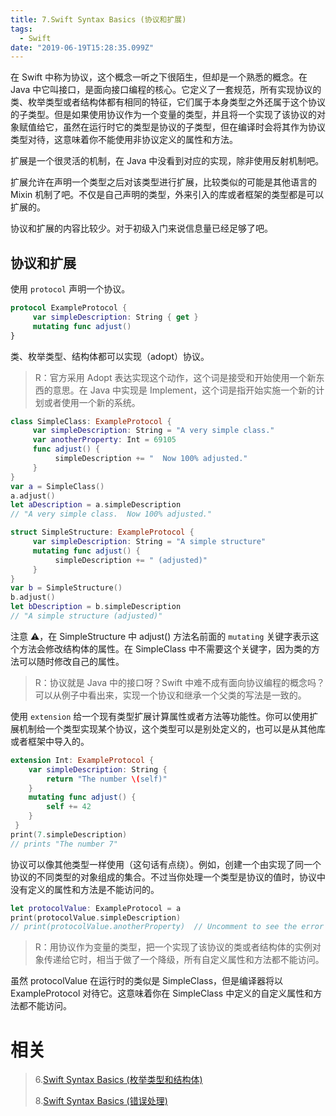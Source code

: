 ```yaml
---
title: 7.Swift Syntax Basics (协议和扩展)
tags:
  - Swift
date: "2019-06-19T15:28:35.099Z"
---
```


在 Swift 中称为协议，这个概念一听之下很陌生，但却是一个熟悉的概念。在 Java 中它叫接口，是面向接口编程的核心。它定义了一套规范，所有实现协议的类、枚举类型或者结构体都有相同的特征，它们属于本身类型之外还属于这个协议的子类型。但是如果使用协议作为一个变量的类型，并且将一个实现了该协议的对象赋值给它，虽然在运行时它的类型是协议的子类型，但在编译时会将其作为协议类型对待，这意味着你不能使用非协议定义的属性和方法。

扩展是一个很灵活的机制，在 Java 中没看到对应的实现，除非使用反射机制吧。

扩展允许在声明一个类型之后对该类型进行扩展，比较类似的可能是其他语言的 Mixin 机制了吧。不仅是自己声明的类型，外来引入的库或者框架的类型都是可以扩展的。

<!-- more -->

协议和扩展的内容比较少。对于初级入门来说信息量已经足够了吧。

## 协议和扩展

使用 `protocol` 声明一个协议。

```swift
protocol ExampleProtocol {
     var simpleDescription: String { get }
     mutating func adjust()
}
```

类、枚举类型、结构体都可以实现（adopt）协议。

> R：官方采用 Adopt 表达实现这个动作，这个词是接受和开始使用一个新东西的意思。在 Java 中实现是 Implement，这个词是指开始实施一个新的计划或者使用一个新的系统。

```swift
class SimpleClass: ExampleProtocol {
     var simpleDescription: String = "A very simple class."
     var anotherProperty: Int = 69105
     func adjust() {
          simpleDescription += "  Now 100% adjusted."
     }
}
var a = SimpleClass()
a.adjust()
let aDescription = a.simpleDescription
// "A very simple class.  Now 100% adjusted."

struct SimpleStructure: ExampleProtocol {
     var simpleDescription: String = "A simple structure"
     mutating func adjust() {
          simpleDescription += " (adjusted)"
     }
}
var b = SimpleStructure()
b.adjust()
let bDescription = b.simpleDescription
// "A simple structure (adjusted)"
```

注意 ⚠️，在 SimpleStructure 中 adjust() 方法名前面的 `mutating` 关键字表示这个方法会修改结构体的属性。在 SimpleClass 中不需要这个关键字，因为类的方法可以随时修改自己的属性。

> R：协议就是 Java 中的接口呀？Swift 中难不成有面向协议编程的概念吗？可以从例子中看出来，实现一个协议和继承一个父类的写法是一致的。

使用 `extension` 给一个现有类型扩展计算属性或者方法等功能性。你可以使用扩展机制给一个类型实现某个协议，这个类型可以是别处定义的，也可以是从其他库或者框架中导入的。

```swift
extension Int: ExampleProtocol {
    var simpleDescription: String {
        return "The number \(self)"
    }
    mutating func adjust() {
        self += 42
    }
 }
print(7.simpleDescription)
// prints "The number 7"
```

协议可以像其他类型一样使用（这句话有点绕）。例如，创建一个由实现了同一个协议的不同类型的对象组成的集合。不过当你处理一个类型是协议的值时，协议中没有定义的属性和方法是不能访问的。

```swift
let protocolValue: ExampleProtocol = a
print(protocolValue.simpleDescription)
// print(protocolValue.anotherProperty)  // Uncomment to see the error
```

> R：用协议作为变量的类型，把一个实现了该协议的类或者结构体的实例对象传递给它时，相当于做了一个降级，所有自定义属性和方法都不能访问。

虽然 protocolValue 在运行时的类似是 SimpleClass，但是编译器将以 ExampleProtocol 对待它。这意味着你在 SimpleClass 中定义的自定义属性和方法都不能访问。

# 相关

> 6.[Swift Syntax Basics (枚举类型和结构体)](<https://github.com/zfanli/notes/blob/master/swift/6.SyntaxBasics(Enumerations&Structures).md>)
>
> 8.[Swift Syntax Basics (错误处理)](<https://github.com/zfanli/notes/blob/master/swift/8.SyntaxBasics(ErrorHandling).md>)
